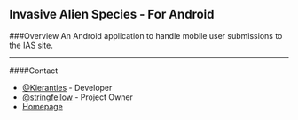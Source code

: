 Invasive Alien Species - For Android
------------------------------------------

###Overview
An Android application to handle mobile user submissions to the IAS site.

-----
####Contact
+ [@Kieranties] - Developer
+ [@stringfellow] - Project Owner
+ [Homepage]


[@Kieranties]: http://twitter.com/kieranties
[@stringfellow]: http://twitter.com/stringfellow
[Homepage]: http://ias-ess.appspot.com/